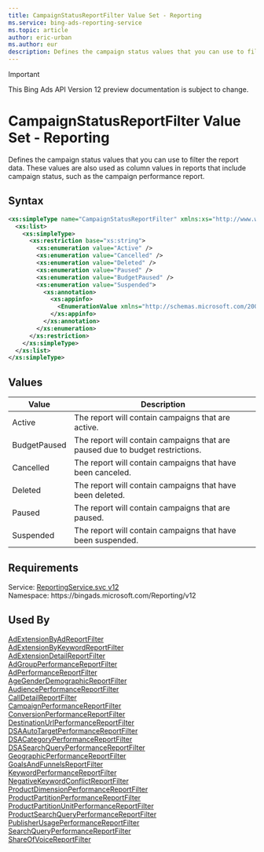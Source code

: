 ```yaml
---
title: CampaignStatusReportFilter Value Set - Reporting
ms.service: bing-ads-reporting-service
ms.topic: article
author: eric-urban
ms.author: eur
description: Defines the campaign status values that you can use to filter the report data.
---
```

> [!IMPORTANT]
> This Bing Ads API Version 12 preview documentation is subject to change.

# CampaignStatusReportFilter Value Set - Reporting
Defines the campaign status values that you can use to filter the report data. These values are also used as column values in reports that include campaign status, such as the campaign performance report.

## Syntax
```xml
<xs:simpleType name="CampaignStatusReportFilter" xmlns:xs="http://www.w3.org/2001/XMLSchema">
  <xs:list>
    <xs:simpleType>
      <xs:restriction base="xs:string">
        <xs:enumeration value="Active" />
        <xs:enumeration value="Cancelled" />
        <xs:enumeration value="Deleted" />
        <xs:enumeration value="Paused" />
        <xs:enumeration value="BudgetPaused" />
        <xs:enumeration value="Suspended">
          <xs:annotation>
            <xs:appinfo>
              <EnumerationValue xmlns="http://schemas.microsoft.com/2003/10/Serialization/">64</EnumerationValue>
            </xs:appinfo>
          </xs:annotation>
        </xs:enumeration>
      </xs:restriction>
    </xs:simpleType>
  </xs:list>
</xs:simpleType>
```

## <a name="values"></a>Values

|Value|Description|
|-----------|---------------|
|<a name="active"></a>Active|The report will contain campaigns that are active.|
|<a name="budgetpaused"></a>BudgetPaused|The report will contain campaigns that are paused due to budget restrictions.|
|<a name="cancelled"></a>Cancelled|The report will contain campaigns that have been canceled.|
|<a name="deleted"></a>Deleted|The report will contain campaigns that have been deleted.|
|<a name="paused"></a>Paused|The report will contain campaigns that are paused.|
|<a name="suspended"></a>Suspended|The report will contain campaigns that have been suspended.|

## Requirements
Service: [ReportingService.svc v12](https://reporting.api.bingads.microsoft.com/Api/Advertiser/Reporting/v11/ReportingService.svc)  
Namespace: https\://bingads.microsoft.com/Reporting/v12  

## Used By
[AdExtensionByAdReportFilter](adextensionbyadreportfilter.md)  
[AdExtensionByKeywordReportFilter](adextensionbykeywordreportfilter.md)  
[AdExtensionDetailReportFilter](adextensiondetailreportfilter.md)  
[AdGroupPerformanceReportFilter](adgroupperformancereportfilter.md)  
[AdPerformanceReportFilter](adperformancereportfilter.md)  
[AgeGenderDemographicReportFilter](agegenderdemographicreportfilter.md)  
[AudiencePerformanceReportFilter](audienceperformancereportfilter.md)  
[CallDetailReportFilter](calldetailreportfilter.md)  
[CampaignPerformanceReportFilter](campaignperformancereportfilter.md)  
[ConversionPerformanceReportFilter](conversionperformancereportfilter.md)  
[DestinationUrlPerformanceReportFilter](destinationurlperformancereportfilter.md)  
[DSAAutoTargetPerformanceReportFilter](dsaautotargetperformancereportfilter.md)  
[DSACategoryPerformanceReportFilter](dsacategoryperformancereportfilter.md)  
[DSASearchQueryPerformanceReportFilter](dsasearchqueryperformancereportfilter.md)  
[GeographicPerformanceReportFilter](geographicperformancereportfilter.md)  
[GoalsAndFunnelsReportFilter](goalsandfunnelsreportfilter.md)  
[KeywordPerformanceReportFilter](keywordperformancereportfilter.md)  
[NegativeKeywordConflictReportFilter](negativekeywordconflictreportfilter.md)  
[ProductDimensionPerformanceReportFilter](productdimensionperformancereportfilter.md)  
[ProductPartitionPerformanceReportFilter](productpartitionperformancereportfilter.md)  
[ProductPartitionUnitPerformanceReportFilter](productpartitionunitperformancereportfilter.md)  
[ProductSearchQueryPerformanceReportFilter](productsearchqueryperformancereportfilter.md)  
[PublisherUsagePerformanceReportFilter](publisherusageperformancereportfilter.md)  
[SearchQueryPerformanceReportFilter](searchqueryperformancereportfilter.md)  
[ShareOfVoiceReportFilter](shareofvoicereportfilter.md)  
